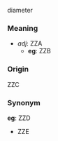 diameter
### Meaning
+ _adj_: ZZA
	+ __eg__: ZZB

### Origin

ZZC

### Synonym

__eg__: ZZD

+ ZZE


